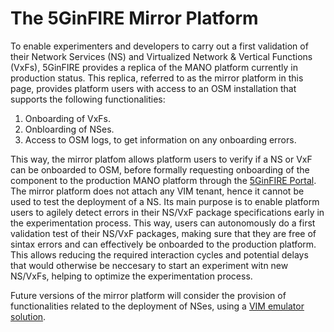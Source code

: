 <!-- TITLE: The 5GinFIRE Mirror Platform -->
<!-- SUBTITLE: The 5Ginfire Mirror Platform -->

# The 5GinFIRE Mirror Platform
To enable experimenters and developers to carry out a first validation of their Network Services (NS) and Virtualized Network & Vertical Functions (VxFs), 5GinFIRE provides a replica of the MANO platform currently in production status. This replica, referred to as the mirror platform in this page, provides platform users with access to an OSM installation that supports the following functionalities:

1) Onboarding of VxFs.
2) Onbloarding of NSes.
3) Access to OSM logs, to get information on any onboarding errors.

This way, the mirror platfom allows platform users to verify if a NS or VxF can be onboarded to OSM, before formally requesting onboarding of the component to the production MANO platform through the [5GinFIRE Portal](https://portal.5ginfire.eu). The mirror platform does not attach any VIM tenant, hence it cannot be used to test the deployment of a NS. Its main purpose is to enable platform users to agilely detect errors in their NS/VxF package specifications early in the experimentation process. This way, users can autonomously do a first validation test of their NS/VxF packages, making sure that they are free of sintax errors and can effectively be onboarded to the production platform. This allows reducing the required interaction cycles and potential delays that would otherwise be neccesary to start an experiment witn new NS/VxFs, helping to optimize the experimentation process.

Future versions of the mirror platform will consider the provision of functionalities related to the deployment of NSes, using a [VIM emulator solution](https://osm.etsi.org/wikipub/index.php/VIM_emulator).


